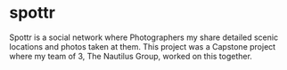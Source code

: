 # spottr
Spottr is a social network where Photographers my share detailed scenic locations and photos taken at them.  This project was a Capstone project where my team of 3, The Nautilus Group, worked on this together.
